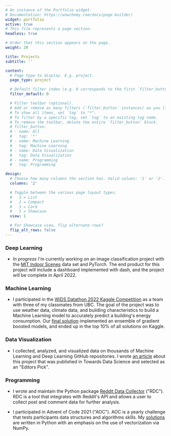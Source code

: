 ```yaml
---
# An instance of the Portfolio widget.
# Documentation: https://wowchemy.com/docs/page-builder/
widget: portfolio
active: true
# This file represents a page section.
headless: true

# Order that this section appears on the page.
weight: 20

title: Projects
subtitle: ''

content:
  # Page type to display. E.g. project.
  page_type: project

  # Default filter index (e.g. 0 corresponds to the first `filter_button` instance below).
  filter_default: 0

  # Filter toolbar (optional).
  # Add or remove as many filters (`filter_button` instances) as you like.
  # To show all items, set `tag` to "*".
  # To filter by a specific tag, set `tag` to an existing tag name.
  # To remove the toolbar, delete the entire `filter_button` block.
  # filter_button:
  # - name: All
  #   tag: '*'
  # - name: Machine Learning
  #   tag: Machine Learning
  # - name: Data Visualization
  #   tag: Data Visualization
  # - name: Programming
  #   tag: Programming

design:
  # Choose how many columns the section has. Valid values: '1' or '2'.
  columns: '2'

  # Toggle between the various page layout types.
  #   1 = List
  #   2 = Compact
  #   3 = Card
  #   5 = Showcase
  view: 1

  # For Showcase view, flip alternate rows?
  flip_alt_rows: false
---
```


### Deep Learning

- *In progress* I'm currently working on an image classification project with the [MIT Indoor Scenes](https://www.kaggle.com/itsahmad/indoor-scenes-cvpr-2019) data set and PyTorch.  The end product for this project will include a dashboard implemented with dash, and the project will be complete in April 2022.

### Machine Learning

- I participated in the [WiDS Datathon 2022 Kaggle Competition](https://www.kaggle.com/c/widsdatathon2022) as a team with three of my classmates from UBC.  The goal of the project was to use weather data, climate data, and building characteristics to build a Machine Learning model to accurately predict a building's energy consumption.  Our [final solution](https://www.kaggle.com/nicojv/wids-datathon-2022-ensemble-learning-top-10) implemented an ensemble of gradient boosted models, and ended up in the top 10% of all solutions on Kaggle.

### Data Visualization

- I collected, analyzed, and visualized data on thousands of Machine Learning and Deep Learning GitHub repositories.  I wrote [an article](https://towardsdatascience.com/exploring-the-most-popular-machine-learning-and-deep-learning-github-repositories-90b9ecf12be7) about this project that was published in Towards Data Science and selected as an "Editors Pick".

### Programming

- I wrote and maintain the Python package [Reddit Data Collector](https://github.com/nicovandenhooff/reddit-data-collector) ("RDC").  RDC is a tool that integrates with Reddit's API and allows a user to collect post and comment data for further analysis.

- I participated in Advent of Code 2021 ("AOC").  AOC is a yearly challenge that tests participants data structures and algorithms skills.  My [solutions](https://github.com/nicovandenhooff/advent-of-code-2021) are written in Python with an emphasis on the use of vectorization via NumPy.
